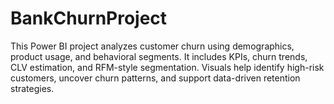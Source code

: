 # BankChurnProject
This Power BI project analyzes customer churn using demographics, product usage, and behavioral segments. It includes KPIs, churn trends, CLV estimation, and RFM-style segmentation. Visuals help identify high-risk customers, uncover churn patterns, and support data-driven retention strategies.
